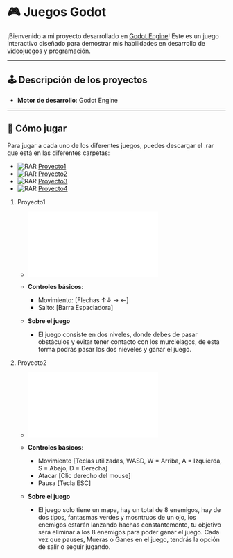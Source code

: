# 🎮 Juegos Godot

¡Bienvenido a mi proyecto desarrollado en [Godot Engine](https://godotengine.org/)! Este es un juego interactivo diseñado para demostrar mis habilidades en desarrollo de videojuegos y programación.

---

## 🕹️ Descripción de los proyectos

- **Motor de desarrollo**: Godot Engine

---

## 🚀 Cómo jugar

Para jugar a cada uno de los diferentes juegos, puedes descargar el .rar que está en las diferentes carpetas:
- ![RAR](https://upload.wikimedia.org/wikipedia/commons/e/e6/WinRAR_Logo.png) [Proyecto1](/Proyecto1/Clase2_Entregable.rar)
- ![RAR](https://upload.wikimedia.org/wikipedia/commons/e/e6/WinRAR_Logo.png) [Proyecto2](/Proyecto2/RPG_Juan_Manuel_Morales_Garcia.rar)
- ![RAR](https://upload.wikimedia.org/wikipedia/commons/e/e6/WinRAR_Logo.png) [Proyecto3](/Proyecto3/Runner_Infinito_Juan_Manuel_Morales_Garcia.rar)
- ![RAR](https://upload.wikimedia.org/wikipedia/commons/e/e6/WinRAR_Logo.png) [Proyecto4](/Proyecto4/Entregable_Tarea1.rar)

1. Proyecto1
    - ![Proyecto1](/Proyecto1/Clase2_Entregable.rar)

    - **Controles básicos**:
        - Movimiento: [Flechas ↑↓ → ←]
        - Salto: [Barra Espaciadora]

    - **Sobre el juego**
        - El juego consiste en dos niveles, donde debes de pasar obstáculos y evitar tener contacto con los murcielagos, de esta forma podrás pasar los dos nieveles y ganar el juego.

2. Proyecto2
    - ![Proyecto2](/Proyecto2/RPG_Juan_Manuel_Morales_Garcia.rar)

    - **Controles básicos**:
        - Movimiento [Teclas utilizadas, WASD, W = Arriba, A = Izquierda, S = Abajo, D = Derecha]
        - Atacar [Clic derecho del mouse]
        - Pausa [Tecla ESC]

    - **Sobre el juego**
        - El juego solo tiene un mapa, hay un total de 8 enemigos, hay de dos tipos, fantasmas verdes y mosntruos de un ojo, los enemigos estarán lanzando hachas constantemente, tu objetivo será eliminar a los 8 enemigos para poder ganar el juego. Cada vez que pauses, Mueras o Ganes en el juego, tendrás la opción de salir o seguir jugando.
